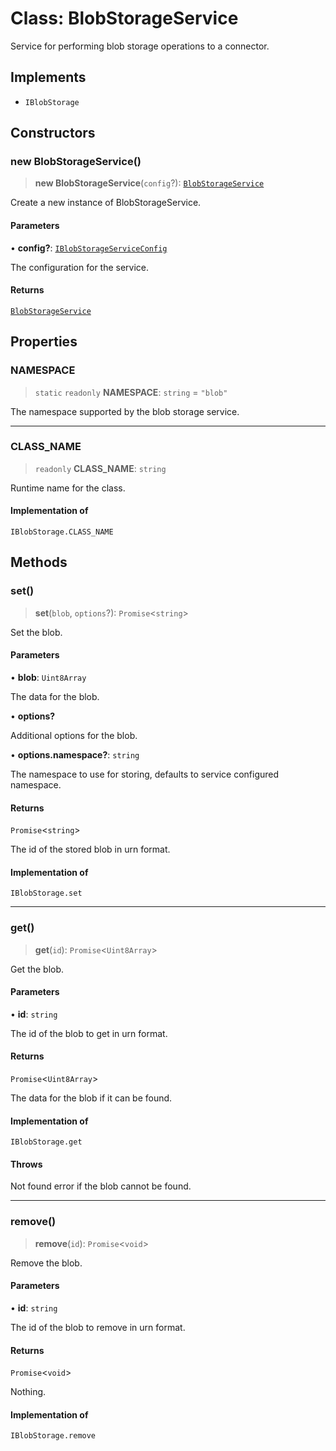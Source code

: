 # Class: BlobStorageService

Service for performing blob storage operations to a connector.

## Implements

- `IBlobStorage`

## Constructors

### new BlobStorageService()

> **new BlobStorageService**(`config`?): [`BlobStorageService`](BlobStorageService.md)

Create a new instance of BlobStorageService.

#### Parameters

• **config?**: [`IBlobStorageServiceConfig`](../interfaces/IBlobStorageServiceConfig.md)

The configuration for the service.

#### Returns

[`BlobStorageService`](BlobStorageService.md)

## Properties

### NAMESPACE

> `static` `readonly` **NAMESPACE**: `string` = `"blob"`

The namespace supported by the blob storage service.

***

### CLASS\_NAME

> `readonly` **CLASS\_NAME**: `string`

Runtime name for the class.

#### Implementation of

`IBlobStorage.CLASS_NAME`

## Methods

### set()

> **set**(`blob`, `options`?): `Promise`\<`string`\>

Set the blob.

#### Parameters

• **blob**: `Uint8Array`

The data for the blob.

• **options?**

Additional options for the blob.

• **options.namespace?**: `string`

The namespace to use for storing, defaults to service configured namespace.

#### Returns

`Promise`\<`string`\>

The id of the stored blob in urn format.

#### Implementation of

`IBlobStorage.set`

***

### get()

> **get**(`id`): `Promise`\<`Uint8Array`\>

Get the blob.

#### Parameters

• **id**: `string`

The id of the blob to get in urn format.

#### Returns

`Promise`\<`Uint8Array`\>

The data for the blob if it can be found.

#### Implementation of

`IBlobStorage.get`

#### Throws

Not found error if the blob cannot be found.

***

### remove()

> **remove**(`id`): `Promise`\<`void`\>

Remove the blob.

#### Parameters

• **id**: `string`

The id of the blob to remove in urn format.

#### Returns

`Promise`\<`void`\>

Nothing.

#### Implementation of

`IBlobStorage.remove`
